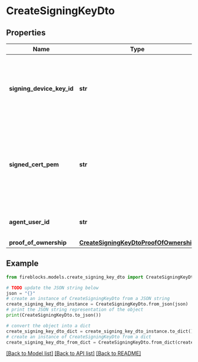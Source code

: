 # CreateSigningKeyDto


## Properties

Name | Type | Description | Notes
------------ | ------------- | ------------- | -------------
**signing_device_key_id** | **str** | The ID, name or label of the key specified on the customer&#39;s signing device. | 
**signed_cert_pem** | **str** | The signed certificate that includes the public key PEM of the signing key, signed by a validation key. | 
**agent_user_id** | **str** | Id of user to which this key belongs | 
**proof_of_ownership** | [**CreateSigningKeyDtoProofOfOwnership**](CreateSigningKeyDtoProofOfOwnership.md) |  | [optional] 

## Example

```python
from fireblocks.models.create_signing_key_dto import CreateSigningKeyDto

# TODO update the JSON string below
json = "{}"
# create an instance of CreateSigningKeyDto from a JSON string
create_signing_key_dto_instance = CreateSigningKeyDto.from_json(json)
# print the JSON string representation of the object
print(CreateSigningKeyDto.to_json())

# convert the object into a dict
create_signing_key_dto_dict = create_signing_key_dto_instance.to_dict()
# create an instance of CreateSigningKeyDto from a dict
create_signing_key_dto_from_dict = CreateSigningKeyDto.from_dict(create_signing_key_dto_dict)
```
[[Back to Model list]](../README.md#documentation-for-models) [[Back to API list]](../README.md#documentation-for-api-endpoints) [[Back to README]](../README.md)


